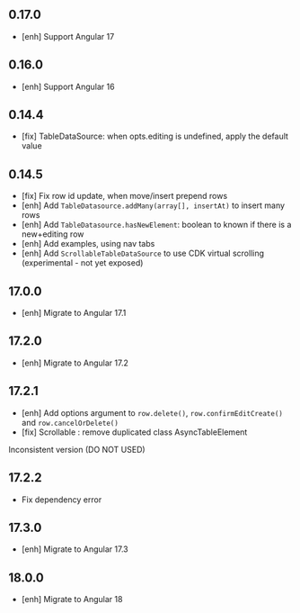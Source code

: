 ## 0.17.0
- [enh] Support Angular 17

## 0.16.0
- [enh] Support Angular 16

## 0.14.4
- [fix] TableDataSource: when opts.editing is undefined, apply the default value

## 0.14.5

- [fix] Fix row id update, when move/insert prepend rows
- [enh] Add `TableDatasource.addMany(array[], insertAt)` to insert many rows
- [enh] Add `TableDatasource.hasNewElement`: boolean to known if there is a new+editing row
- [enh] Add examples, using nav tabs
- [enh] Add `ScrollableTableDataSource` to use CDK virtual scrolling (experimental - not yet exposed)

## 17.0.0
- [enh] Migrate to Angular 17.1

## 17.2.0
- [enh] Migrate to Angular 17.2 

## 17.2.1
- [enh] Add options argument to `row.delete()`, `row.confirmEditCreate()` and `row.cancelOrDelete()`
- [fix] Scrollable : remove duplicated class AsyncTableElement

Inconsistent version (DO NOT USED)

## 17.2.2
- Fix dependency error 

## 17.3.0
- [enh] Migrate to Angular 17.3 

## 18.0.0
- [enh] Migrate to Angular 18 
